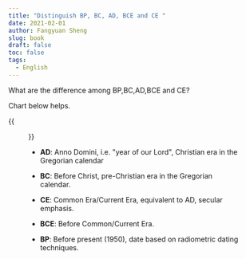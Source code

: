 ```yaml
---
title: "Distinguish BP, BC, AD, BCE and CE "
date: 2021-02-01
author: Fangyuan Sheng
slug: book
draft: false
toc: false
tags:
  - English
---
```


What are the difference among BP,BC,AD,BCE and CE?

Chart below helps.

 {{<figure src="https://hellenshengfy.github.io/bp.png" title="Photo credit to https://www.artobatours.com/articles/archaeology/bp-bc-bce-ad-ce-cal-mean/">}}
  

- **AD**: Anno Domini, i.e. "year of our Lord", Christian era in the Gregorian calendar

- **BC**: Before Christ, pre-Christian era in the Gregorian calendar.

- **CE**: Common Era/Current Era, equivalent to AD, secular emphasis.

- **BCE**: Before Common/Current Era. 
  
- **BP**: Before present (1950), date based on radiometric dating techniques. 

